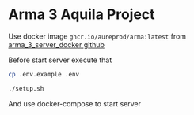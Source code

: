 # Arma 3 Aquila Project

Use docker image `ghcr.io/aureprod/arma:latest` from [arma_3_server_docker github](https://github.com/AureProd/arma_3_server_docker)

Before start server execute that

```bash
cp .env.example .env

./setup.sh
```

And use docker-compose to start server

